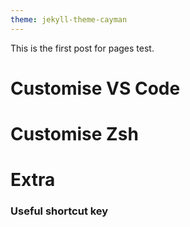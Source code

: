 ```yaml
---
theme: jekyll-theme-cayman
---
```


This is the first post for pages test.


# Customise VS Code

# Customise Zsh

# Extra
### Useful shortcut key
